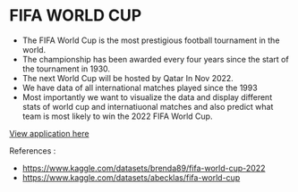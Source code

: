 # FIFA WORLD CUP

- The FIFA World Cup is the most prestigious football tournament in the world.
- The championship has been awarded every four years since the start of the tournament in 1930.
- The next World Cup will be hosted by Qatar In Nov 2022.
- We have data of all international matches played since the 1993
- Most importantly we want to visualize the data and display different stats of world cup and internatiuonal matches and also predict what team is most likely to win the 2022 FIFA World Cup.

[View application here](https://docs.streamlit.io/streamlit-cloud/get-started/deploy-an-app#deploy-your-app)

References :

- https://www.kaggle.com/datasets/brenda89/fifa-world-cup-2022
- https://www.kaggle.com/datasets/abecklas/fifa-world-cup
